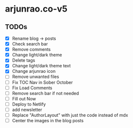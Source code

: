# arjunrao.co-v5

## TODOs

- [x] Rename blog -> posts
- [x] Check search bar
- [x] Remove comments
- [x] Change light/dark theme
- [x] Delete tags
- [x] Change light/dark theme text
- [x] Change arjunrao icon
- [ ] Remove unwanted files
- [ ] Fix TOC Nav in Sober October
- [ ] Fix Load Comments
- [ ] Remove search bar if not needed
- [ ] Fill out Now
- [ ] Deploy to Netlify
- [ ] add newsletter
- [ ] Replace "AuthorLayout" with just the code instead of mdx
- [ ] Center the images in the blog posts
